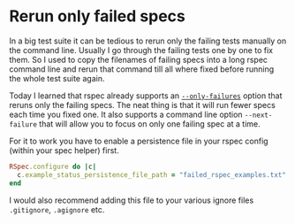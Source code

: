 Rerun only failed specs
=======================

In a big test suite it can be tedious to rerun only the failing tests manually on the command line.
Usually I go through the failing tests one by one to fix them. So I used to copy the filenames of
failing specs into a long rspec command line and rerun that command till all where fixed before
running the whole test suite again.

Today I learned that rspec already supports an [`--only-failures`][rspecdoc] option that reruns only
the failing specs. The neat thing is that it will run fewer specs each time you fixed one. It also
supports a command line option `--next-failure` that will allow you to focus on only one failing
spec at a time.

For it to work you have to enable a persistence file in your rspec config (within your spec helper)
first.

```ruby
RSpec.configure do |c|
  c.example_status_persistence_file_path = "failed_rspec_examples.txt"
end
```

I would also recommend adding this file to your various ignore files `.gitignore`, `.agignore` etc.

[rspecdoc]: https://relishapp.com/rspec/rspec-core/docs/command-line/only-failures
